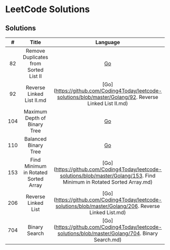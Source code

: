# LeetCode Solutions

## Solutions

|  #   |                 Title                 |                           Language                           |
| :--: | :-----------------------------------: | :----------------------------------------------------------: |
|  82  | Remove Duplicates from Sorted List II | [Go](./Golang/82.%20Remove%20Duplicates%20from%20Sorted%20List%20II.md) |
|  92  |       Reverse Linked List II.md       | [Go](https://github.com/Coding4Today/leetcode-solutions/blob/master/Golang/92. Reverse Linked List II.md) |
| 104  |     Maximum Depth of Binary Tree      | [Go](./Golang/104.%20Maximum%20Depth%20of%20Binary%20Tree.md) |
| 110  |         Balanced Binary Tree          | [Go](https://github.com/Coding4Today/leetcode-solutions/blob/master/Golang/110.%20Balanced%20Binary%20Tree.md) |
| 153  | Find Minimum in Rotated Sorted Array  | [Go](https://github.com/Coding4Today/leetcode-solutions/blob/master/Golang/153. Find Minimum in Rotated Sorted Array.md) |
| 206  |          Reverse Linked List          | [Go](https://github.com/Coding4Today/leetcode-solutions/blob/master/Golang/206. Reverse Linked List.md) |
| 704  |             Binary Search             | [Go](https://github.com/Coding4Today/leetcode-solutions/blob/master/Golang/704. Binary Search.md) |

